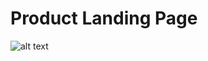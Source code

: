 # Product Landing Page
![alt text](https://res.cloudinary.com/dkp2goy1i/image/upload/v1617665591/jellybeans_ss_jwthvz.jpg)

